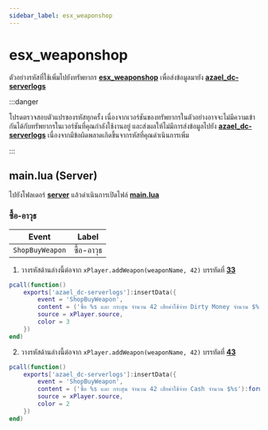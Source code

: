 ```yaml
---
sidebar_label: esx_weaponshop
---
```


# esx_weaponshop

ตัวอย่างรหัสที่ใช้เพิ่มไปยังทรัพยากร **[esx_weaponshop](https://github.com/esx-framework/esx_weaponshop)** เพื่อส่งข้อมูลมายัง **[azael_dc-serverlogs](../../index.md)**

:::danger

โปรดตรวจสอบตัวแปรของรหัสทุกครั้ง เนื่องจากเวอร์ชันของทรัพยากรในตัวอย่างอาจจะไม่มีความเข้ากันได้กับทรัพยากรในเวอร์ชันที่คุณกำลังใช้งานอยู่ และส่งผลให้ไม่มีการส่งข้อมูลไปยัง **[azael_dc-serverlogs](../../index.md)** เนื่องจากมีข้อผิดพลาดเกิดขึ้นจากรหัสที่คุณดำเนินการเพิ่ม

:::

## main.lua (Server)

ไปยังโฟลเดอร์ **[server](https://github.com/esx-framework/esx_weaponshop/tree/main/server)** แล้วดำเนินการเปิดไฟล์ **[main.lua](https://github.com/esx-framework/esx_weaponshop/blob/main/server/main.lua)**

### ซื้อ-อาวุธ

| Event                                  | Label
|----------------------------------------|----------------------------------------
| `ShopBuyWeapon`                        | ซื้อ-อาวุธ

1. วางรหัสด้านล่างนี้ต่อจาก `xPlayer.addWeapon(weaponName, 42)` บรรทัดที่ **[33](https://github.com/esx-framework/esx_weaponshop/blob/main/server/main.lua#L33)**

```lua
pcall(function()
    exports['azael_dc-serverlogs']:insertData({
        event = 'ShopBuyWeapon',
        content = ('ซื้อ %s และ กระสุน จำนวน 42 เสียค่าใช้จ่าย Dirty Money จำนวน $%s'):format(ESX.GetWeaponLabel(weaponName), ESX.Math.GroupDigits(price)),
        source = xPlayer.source,
        color = 3
    })
end)
```

2. วางรหัสด้านล่างนี้ต่อจาก `xPlayer.addWeapon(weaponName, 42)` บรรทัดที่ **[43](https://github.com/esx-framework/esx_weaponshop/blob/main/server/main.lua#L43)**

```lua
pcall(function()
    exports['azael_dc-serverlogs']:insertData({
        event = 'ShopBuyWeapon',
        content = ('ซื้อ %s และ กระสุน จำนวน 42 เสียค่าใช้จ่าย Cash จำนวน $%s'):format(ESX.GetWeaponLabel(weaponName), ESX.Math.GroupDigits(price)),
        source = xPlayer.source,
        color = 2
    })
end)
```
